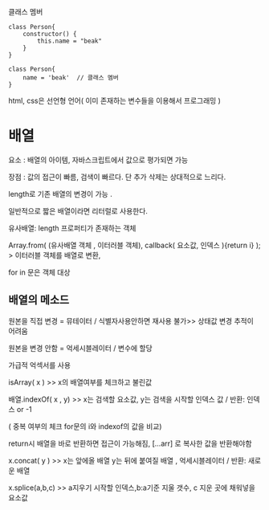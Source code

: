 클래스 멤버

```
class Person{
	constructor() {
		this.name = "beak"
	}
}

class Person{
	name = 'beak'  // 클래스 멤버
}
```



html, css은 선언형 언어( 이미 존재하는 변수들을 이용해서 프로그래밍 )



# 배열

요소 : 배열의 아이템, 자바스크립트에서 값으로 평가되면 가능

장점 : 값의 접근이 빠름, 검색이 빠르다. 단 추가 삭제는 상대적으로 느리다.

length로 기존 배열의 변경이 가능 .

일반적으로 짧은 배열이라면 리터럴로 사용한다.

유사배열: length 프로퍼티가 존재하는 객체

Array.from( (유사배열 객체 , 이터러블 객체), callback( 요소값,  인덱스 ){return i} ); > 이터러블 객체를 배열로 변환, 

for in 문은 객체 대상



## 배열의 메소드

원본을 직접 변경 = 뮤테이터  / 식별자사용안하면 재사용 불가>> 상태값 변경 추적이 어려움

원본을 변경 안함 = 억세시블레이터 / 변수에 할당

가급적 억섹서를 사용



isArray( x )   >> x의 배열여부를 체크하고 불린값

배열.indexOf( x , y)   >> x는 검색할 요소값, y는 검색을 시작할 인덱스 값 / 반환: 인덱스 or -1

( 중복 여부의 체크 for문의 i와 indexof의 값을 비교)

return시 배열을 바로 반환하면 접근이 가능해짐, [...arr] 로 복사한 값을 반환해야함

x.concat( y )  >> x는 앞에올 배열 y는 뒤에 붙여질 배열 , 억세시블레이터 / 반환: 새로운 배열

x.splice(a,b,c) >> a지우기 시작할 인덱스,b:a기준 지울 갯수, c 지운 곳에 채워넣을 요소값